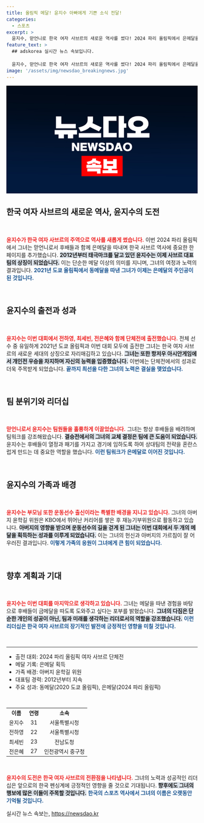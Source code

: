 ```yaml
---
title: 올림픽 메달! 윤지수 아빠에게 기쁜 소식 전달!
categories:
  - 스포츠
excerpt: >
  윤지수, 맏언니로 한국 여자 사브르의 새로운 역사를 썼다! 2024 파리 올림픽에서 은메달을 획득하며, 도쿄 동메달보다 더 높은 성과를 냈다. 후배들과 함께한 값진 순간을 되새기며, 다음 목표인 금메달을 향한 열망을 드러냈다.
feature_text: >
  ## adskorea 실시간 뉴스 속보입니다.

  윤지수, 맏언니로 한국 여자 사브르의 새로운 역사를 썼다! 2024 파리 올림픽에서 은메달을 획득하며, 도쿄 동메달보다 더 높은 성과를 냈다. 후배들과 함께한 값진 순간을 되새기며, 다음 목표인 금메달을 향한 열망을 드러냈다.
image: '/assets/img/newsdao_breakingnews.jpg'
---
```


<p><img src="/assets/img/newsdao_breakingnews.jpg" alt="adskorea 속보" /></p>

<h2 data-ke-size="size26">한국 여자 사브르의 새로운 역사, 윤지수의 도전</h2>

<p data-ke-size="size16">&nbsp;</p> 

<p><b><span style="color: #ee2323;">윤지수가 한국 여자 사브르의 주역으로 역사를 새롭게 썼습니다.</span></b> 이번 2024 파리 올림픽에서 그녀는 맏언니로서 후배들과 함께 은메달을 따내며 한국 사브르 역사에 중요한 한 페이지를 추가했습니다. <b><span style="background-color: #21538527;">2012년부터 태극마크를 달고 있던 윤지수는 이제 사브르 대표팀의 상징이 되었습니다.</span></b> 이는 단순한 메달 이상의 의미를 지니며, 그녀의 여정과 노력의 결과입니다. <b><span style="color: #1a5490;">2021년 도쿄 올림픽에서 동메달을 따낸 그녀가 이제는 은메달의 주인공이 된 것입니다.</span></b></p>

<p data-ke-size="size16">&nbsp;</p> 

<h2 data-ke-size="size26">윤지수의 출전과 성과</h2>

<p data-ke-size="size16">&nbsp;</p> 

<p><b><span style="color: #ee2323;">윤지수는 이번 대회에서 전하영, 최세빈, 전은혜와 함께 단체전에 출전했습니다.</span></b> 전체 선수 중 유일하게 2021년 도쿄 올림픽과 이번 대회 모두에 출전한 그녀는 한국 여자 사브르의 새로운 세대의 상징으로 자리매김하고 있습니다. <b><span style="background-color: #21538527;">그녀는 또한 항저우 아시안게임에서 개인전 우승을 차지하며 자신의 능력을 입증했습니다.</span></b> 이번에는 단체전에서의 성과로 더욱 주목받게 되었습니다. <b><span style="color: #1a5490;">끝까지 최선을 다한 그녀의 노력은 결실을 맺었습니다.</span></b></p>

<p data-ke-size="size16">&nbsp;</p> 

<h2 data-ke-size="size26">팀 분위기와 리더십</h2>

<p data-ke-size="size16">&nbsp;</p> 

<p><b><span style="color: #ee2323;">맏언니로서 윤지수는 팀원들을 훌륭하게 이끌었습니다.</span></b> 그녀는 항상 후배들을 배려하며 팀워크를 강조해왔습니다. <b><span style="background-color: #21538527;">결승전에서의 그녀의 교체 결정은 팀에 큰 도움이 되었습니다.</span></b> 윤지수는 후배들이 열정과 패기를 가지고 경기에 임하도록 하여 상대팀의 전략을 혼란스럽게 만드는 데 중요한 역할을 했습니다. <b><span style="color: #1a5490;">이런 팀워크가 은메달로 이어진 것입니다.</span></b></p>

<p data-ke-size="size16">&nbsp;</p> 

<h2 data-ke-size="size26">윤지수의 가족과 배경</h2>

<p data-ke-size="size16">&nbsp;</p> 

<p><b><span style="color: #ee2323;">윤지수는 부모님 또한 운동선수 출신이라는 특별한 배경을 지니고 있습니다.</span></b> 그녀의 아버지 윤학길 위원은 KBO에서 뛰어난 커리어를 쌓은 후 재능기부위원으로 활동하고 있습니다. <b><span style="background-color: #21538527;">아버지의 영향을 받으며 운동선수의 길을 걷게 된 그녀는 이번 대회에서 두 개의 메달을 획득하는 성과를 이루게 되었습니다.</span></b> 이는 그녀의 헌신과 아버지의 가르침이 잘 어우러진 결과입니다. <b><span style="color: #1a5490;">이렇게 가족의 응원이 그녀에게 큰 힘이 되었습니다.</span></b></p>

<p data-ke-size="size16">&nbsp;</p> 

<h2 data-ke-size="size26">향후 계획과 기대</h2>

<p data-ke-size="size16">&nbsp;</p> 

<p><b><span style="color: #ee2323;">윤지수는 이번 대회를 마지막으로 생각하고 있습니다.</span></b> 그녀는 메달을 따낸 경험을 바탕으로 후배들이 금메달을 따도록 도와주고 싶다는 포부를 밝혔습니다. <b><span style="background-color: #21538527;">그녀의 다짐은 단순한 개인의 성공이 아닌, 팀과 미래를 생각하는 리더로서의 역할을 강조했습니다.</span></b> <b><span style="color: #1a5490;">이런 리더십은 한국 여자 사브르의 장기적인 발전에 긍정적인 영향을 미칠 것입니다.</span></b></p>

<p data-ke-size="size16">&nbsp;</p> 

<hr style="height:1px; border:none; background-color:#333;"/> 

<ul> 
    <li>출전 대회: 2024 파리 올림픽 여자 사브르 단체전</li> 
    <li>메달 기록: 은메달 획득</li> 
    <li>가족 배경: 아버지 윤학길 위원</li> 
    <li>대표팀 경력: 2012년부터 지속</li> 
    <li>주요 성과: 동메달(2020 도쿄 올림픽), 은메달(2024 파리 올림픽)</li> 
</ul> 

<p data-ke-size="size16">&nbsp;</p> 

<table style="width:100%"> 
    <tr> 
        <td style="text-align: center; height: 17px;"><b>이름</b></td> 
        <td style="text-align: center; height: 17px;"><b>연령</b></td> 
        <td style="text-align: center; height: 17px;"><b>소속</b></td> 
    </tr> 
    <tr> 
        <td style="text-align: center; height: 17px;">윤지수</td> 
        <td style="text-align: center; height: 17px;">31</td> 
        <td style="text-align: center; height: 17px;">서울특별시청</td> 
    </tr> 
    <tr> 
        <td style="text-align: center; height: 17px;">전하영</td> 
        <td style="text-align: center; height: 17px;">22</td> 
        <td style="text-align: center; height: 17px;">서울특별시청</td> 
    </tr> 
    <tr> 
        <td style="text-align: center; height: 17px;">최세빈</td> 
        <td style="text-align: center; height: 17px;">23</td> 
        <td style="text-align: center; height: 17px;">전남도청</td> 
    </tr> 
    <tr> 
        <td style="text-align: center; height: 17px;">전은혜</td> 
        <td style="text-align: center; height: 17px;">27</td> 
        <td style="text-align: center; height: 17px;">인천광역시 중구청</td> 
    </tr> 
</table> 

<p data-ke-size="size16">&nbsp;</p> 

<p><b><span style="color: #ee2323;">윤지수의 도전은 한국 여자 사브르의 전환점을 나타냅니다.</span></b> 그녀의 노력과 성공적인 리더십은 앞으로의 한국 펜싱계에 긍정적인 영향을 줄 것으로 기대됩니다. <b><span style="background-color: #21538527;">향후에도 그녀의 행보에 많은 이들이 주목할 것입니다.</span></b> <b><span style="color: #1a5490;">한국의 스포츠 역사에서 그녀의 이름은 오랫동안 기억될 것입니다.</span></b></p>
실시간 뉴스 속보는, <a href="https://newsdao.kr" rel="dofollow">https://newsdao.kr</a>



